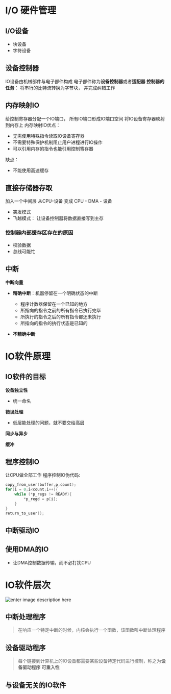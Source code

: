 # I/O 硬件管理

## I/O设备

- 块设备
- 字符设备

## 设备控制器

IO设备由机械部件与电子部件构成 电子部件称为**设备控制器**或者**适配器** **控制器的任务**： 将串行的比特流转换为字节块， 并完成纠错工作

## 内存映射IO

给控制寄存器分配一个IO端口， 所有IO端口形成IO端口空间 将IO设备寄存器映射到内存上 内存映射IO优点：

- 无需使用特殊指令读取IO设备寄存器
- 不需要特殊保护机制阻止用户进程进行IO操作
- 可以引用内存的指令也能引用控制寄存器

缺点：

- 不能使用高速缓存

## 直接存储器存取

加入一个中间层 从CPU-设备 变成 CPU - DMA - 设备

- 突发模式
- 飞越模式： 让设备控制器将数据直接写到主存

### 控制器内部缓存区存在的原因

- 校验数据
- 总线可能忙

## 中断

**中断向量**

- **精确中断**：机器停留在一个明确状态的中断

  - 程序计数器保留在一个已知的地方
  - 所指向的指令之前的所有指令已执行完毕
  - 所执行的指令之后的所有指令都还未执行
  - 所指向的指令的执行状态是已知的

- **不精确中断**

# IO软件原理

## IO软件的目标

**设备独立性**

- 统一命名

**错误处理**

- 低层能处理的问题，就不要交给高层

**同步与异步**

**缓冲**

## 程序控制IO

让CPU做全部工作 程序控制IO伪代码:

```c
copy_from_user(buffer,p,count);
for(i = 0;i<count;i++){
    while (*p_regs != READY){
        *p_regd = p[i];
    }
}
return_to_user();
```

## 中断驱动IO

## 使用DMA的IO

- 让DMA控制数据传输，而不必打扰CPU

# IO软件层次
![enter image description here](https://uploadfiles.nowcoder.com/images/20180405/1094234_1522893438700_DEFB4381F1BE723082750DFAD9616D8E)

## 中断处理程序
>在响应一个特定中断的时候，内核会执行一个函数，该函数叫中断处理程序

## 设备驱动程序
>每个链接到计算机上的IO设备都需要某些设备特定代码进行控制，称之为**设备驱动程序**
**可重入性**

## 与设备无关的IO软件



